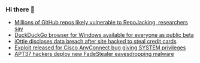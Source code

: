 ### Hi there 👋

<!--START_SECTION:feed-->
* [Millions of GitHub repos likely vulnerable to RepoJacking, researchers say](https://www.bleepingcomputer.com/news/security/millions-of-github-repos-likely-vulnerable-to-repojacking-researchers-say/)
* [DuckDuckGo browser for Windows available for everyone as public beta](https://www.bleepingcomputer.com/news/security/duckduckgo-browser-for-windows-available-for-everyone-as-public-beta/)
* [iOttie discloses data breach after site hacked to steal credit cards](https://www.bleepingcomputer.com/news/security/iottie-discloses-data-breach-after-site-hacked-to-steal-credit-cards/)
* [Exploit released for Cisco AnyConnect bug giving SYSTEM privileges](https://www.bleepingcomputer.com/news/security/exploit-released-for-cisco-anyconnect-bug-giving-system-privileges/)
* [APT37 hackers deploy new FadeStealer eavesdropping malware](https://www.bleepingcomputer.com/news/security/apt37-hackers-deploy-new-fadestealer-eavesdropping-malware/)
<!--END_SECTION:feed-->

<!--
**frankenk/frankenk** is a ✨ _special_ ✨ repository because its `README.md` (this file) appears on your GitHub profile.

Here are some ideas to get you started:

- 🔭 I’m currently working on ...
- 🌱 I’m currently learning ...
- 👯 I’m looking to collaborate on ...
- 🤔 I’m looking for help with ...
- 💬 Ask me about ...
- 📫 How to reach me: ...
- 😄 Pronouns: ...
- ⚡ Fun fact: ...
-->



